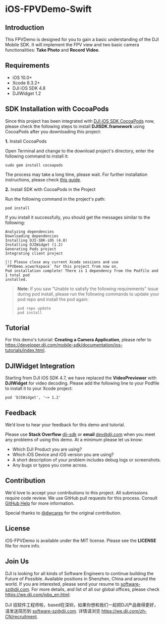 # iOS-FPVDemo-Swift

## Introduction

This FPVDemo is designed for you to gain a basic understanding of the DJI Mobile SDK. It will implement the FPV view and two basic camera functionalities: **Take Photo** and **Record Video**.

## Requirements

 - iOS 10.0+
 - Xcode 8.3.2+
 - DJI iOS SDK 4.8
 - DJIWidget 1.2

## SDK Installation with CocoaPods

Since this project has been integrated with [DJI iOS SDK CocoaPods](https://cocoapods.org/pods/DJI-SDK-iOS) now, please check the following steps to install **DJISDK.framework** using CocoaPods after you downloading this project:

**1.** Install CocoaPods

Open Terminal and change to the download project's directory, enter the following command to install it:

~~~
sudo gem install cocoapods
~~~

The process may take a long time, please wait. For further installation instructions, please check [this guide](https://guides.cocoapods.org/using/getting-started.html#getting-started).

**2.** Install SDK with CocoaPods in the Project

Run the following command in the project's path:

~~~
pod install
~~~

If you install it successfully, you should get the messages similar to the following:

~~~
Analyzing dependencies
Downloading dependencies
Installing DJI-SDK-iOS (4.8)
Installing DJIWidget (1.2)
Generating Pods project
Integrating client project

[!] Please close any current Xcode sessions and use `FPVDemo.xcworkspace` for this project from now on.
Pod installation complete! There is 1 dependency from the Podfile and 1 total pod
installed.
~~~

> **Note**: If you saw "Unable to satisfy the following requirements" issue during pod install, please run the following commands to update your pod repo and install the pod again:
> 
> ~~~
> pod repo update
> pod install
> ~~~

## Tutorial

For this demo's tutorial: **Creating a Camera Application**, please refer to <https://developer.dji.com/mobile-sdk/documentation/ios-tutorials/index.html>.

## DJIWidget Integration

Starting from DJI iOS SDK 4.7, we have replaced the **VideoPreviewer** with **DJIWidget** for video decoding. Please add the following line to your Podfile to install it to your Xcode project:

~~~
pod 'DJIWidget', '~> 1.2'
~~~

## Feedback

We’d love to hear your feedback for this demo and tutorial.

Please use **Stack Overflow** [dji-sdk](https://stackoverflow.com/questions/tagged/dji-sdk) or **email** [dev@dji.com](dev@dji.com) when you meet any problems of using this demo. At a minimum please let us know:

* Which DJI Product you are using?
* Which iOS Device and iOS version you are using?
* A short description of your problem includes debug logs or screenshots.
* Any bugs or typos you come across.

## Contribution

We'd love to accept your contributions to this project. All submissions require code review. We use GitHub pull requests for this process. Consult [GitHub Help](https://help.github.com/articles/about-pull-requests/) for more information.

Special thanks to [@dwcares](https://github.com/dwcares) for the original contribution.

## License

iOS-FPVDemo is available under the MIT license. Please see the **LICENSE** file for more info.

## Join Us

DJI is looking for all kinds of Software Engineers to continue building the Future of Possible. Available positions in Shenzhen, China and around the world. If you are interested, please send your resume to <software-sz@dji.com>. For more details, and list of all our global offices, please check <https://we.dji.com/jobs_en.html>.

DJI 招软件工程师啦，based在深圳，如果你想和我们一起把DJI产品做得更好，请发送简历到 <software-sz@dji.com>.  详情请浏览 <https://we.dji.com/zh-CN/recruitment>.

